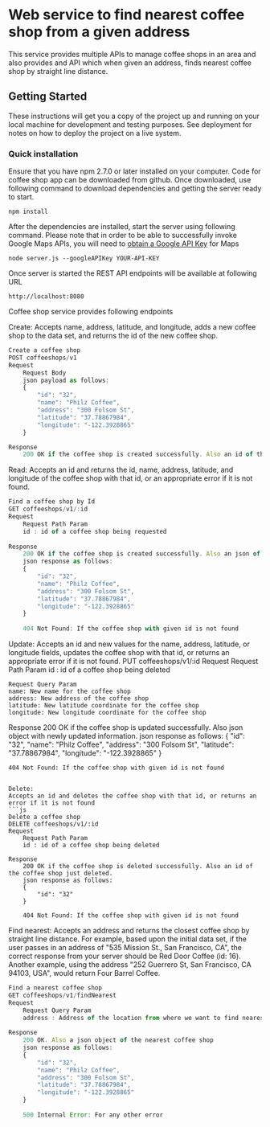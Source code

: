 # Web service to find nearest coffee shop from a given address

This service provides multiple APIs to manage coffee shops in an area and also provides and API which when given an address, finds nearest coffee shop by straight line distance.

## Getting Started

These instructions will get you a copy of the project up and running on your local machine for development and testing purposes. See deployment for notes on how to deploy the project on a live system.

### Quick installation

Ensure that you have npm 2.7.0 or later installed on your computer. Code for coffee shop app can be downloaded from github. Once downloaded, use following command to download dependencies and getting the server ready to start.

```
npm install
```

After the dependencies are installed, start the server using following command. Please note that in order to be able to successfully invoke Google Maps APIs, you will need to [obtain a Google API Key](https://developers.google.com/maps/documentation/geocoding/start#get-a-key) for Maps 

```
node server.js --googleAPIKey YOUR-API-KEY
```

Once server is started the REST API endpoints will be available at following URL 

```
http://localhost:8080
```

Coffee shop service provides following endpoints

Create:
Accepts name, address, latitude, and longitude, adds a new coffee shop to the data set, and returns the id of the new coffee shop.

```js
Create a coffee shop 
POST coffeeshops/v1
Request
	Request Body
	json payload as follows:
	{
		"id": "32",
		"name": "Philz Coffee",
		"address": "300 Folsom St",
		"latitude": "37.78867984",
		"longitude": "-122.3928865"
	}

Response
	200 OK if the coffee shop is created successfully. Also an id of the coffee shop just created.
```

Read:
Accepts an id and returns the id, name, address, latitude, and longitude of the coffee shop with that id, or an appropriate error if it is not found.

```js
Find a coffee shop by Id
GET coffeeshops/v1/:id
Request
	Request Path Param 
	id : id of a coffee shop being requested
	
Response
	200 OK if the coffee shop is created successfully. Also an json of the coffee shop.
	json response as follows:
	{
		"id": "32",
		"name": "Philz Coffee",
		"address": "300 Folsom St",
		"latitude": "37.78867984",
		"longitude": "-122.3928865"
	}
	
	404 Not Found: If the coffee shop with given id is not found
```

Update:
Accepts an id and new values for the name, address, latitude, or longitude fields, updates the coffee shop with that id, or returns an appropriate error if it is not found.
PUT coffeeshops/v1/:id
Request
	Request Path Param
	id : id of a coffee shop being deleted
	
	Request Query Param 
	name: New name for the coffee shop
	address: New address of the coffee shop
	latitude: New latitude coordinate for the coffee shop
	longitude: New longitude coordinate for the coffee shop
	
Response
	200 OK if the coffee shop is updated successfully. Also json object with newly updated information.
	json response as follows:
	{
		"id": "32",
		"name": "Philz Coffee",
		"address": "300 Folsom St",
		"latitude": "37.78867984",
		"longitude": "-122.3928865"
	}
	
	404 Not Found: If the coffee shop with given id is not found
```

Delete:
Accepts an id and deletes the coffee shop with that id, or returns an error if it is not found
```js
Delete a coffee shop 
DELETE coffeeshops/v1/:id
Request
	Request Path Param 
	id : id of a coffee shop being deleted
	
Response
	200 OK if the coffee shop is deleted successfully. Also an id of the coffee shop just deleted.
	json response as follows:
	{
		"id": "32"
	}
	
	404 Not Found: If the coffee shop with given id is not found
```

Find nearest:
Accepts an address and returns the closest coffee shop by straight line distance.
For example, based upon the initial data set, if the user passes in an address of "535 Mission St., San Francisco, CA", the correct response from your server should be Red Door Coffee (id: 16). Another example, using the address "252 Guerrero St, San Francisco, CA 94103, USA", would return Four Barrel Coffee.

```js
Find a nearest coffee shop 
GET coffeeshops/v1/findNearest
Request
	Request Query Param 
	address : Address of the location from where we want to find nearest coffee shop
	
Response
	200 OK. Also a json object of the nearest coffee shop
	json response as follows:
	{
		"id": "32",
		"name": "Philz Coffee",
		"address": "300 Folsom St",
		"latitude": "37.78867984",
		"longitude": "-122.3928865"
	}
	
	500 Internal Error: For any other error
```
